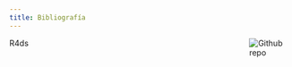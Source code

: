 ```yaml
---
title: Bibliografía
---
```


<img src="https://d33wubrfki0l68.cloudfront.net/b88ef926a004b0fce72b2526b0b5c4413666a4cb/24a30/cover.png" style="max-width:15%;min-width:40px;float:right;" alt="Github repo" />

R4ds



